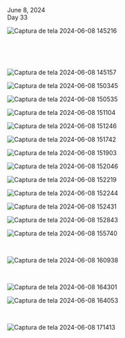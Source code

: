June 8, 2024<br>
Day 33<br>

![Captura de tela 2024-06-08 145216](https://github.com/user-attachments/assets/6d60b379-bdd7-4c59-acaf-0aad54f56e1c)

<br>
<br>


<br>

![Captura de tela 2024-06-08 145157](https://github.com/user-attachments/assets/4775f309-cb3e-4ec7-a804-a81ad17b120a)


![Captura de tela 2024-06-08 150345](https://github.com/user-attachments/assets/c62da90c-988b-4a47-b3a4-600ef300592e)


![Captura de tela 2024-06-08 150535](https://github.com/user-attachments/assets/4a9849f8-d5d4-4c85-991f-81deb71377d9)


![Captura de tela 2024-06-08 151104](https://github.com/user-attachments/assets/f9cf8e15-8856-4b71-a169-88173781b8cb)


![Captura de tela 2024-06-08 151246](https://github.com/user-attachments/assets/f3220614-34c2-41e5-93c3-e4c591fae7b4)


![Captura de tela 2024-06-08 151742](https://github.com/user-attachments/assets/6b88e700-c95c-43a2-ac5b-e2f75b3364f8)


![Captura de tela 2024-06-08 151903](https://github.com/user-attachments/assets/91deb7ef-4f3f-4641-8dd3-fb8763d71a39)


![Captura de tela 2024-06-08 152046](https://github.com/user-attachments/assets/f0b2f824-5710-4225-b39c-8aa5a01953b0)


![Captura de tela 2024-06-08 152219](https://github.com/user-attachments/assets/5f48bd8e-2490-434e-9faf-66d292bd198c)


![Captura de tela 2024-06-08 152244](https://github.com/user-attachments/assets/72ceb36f-cfba-47b0-a8b6-64067f78fe61)


![Captura de tela 2024-06-08 152431](https://github.com/user-attachments/assets/9b6e271b-1919-4c86-835e-af6f42297b12)


![Captura de tela 2024-06-08 152843](https://github.com/user-attachments/assets/f76bb882-b22f-4755-be3f-14aa5582145c)

![Captura de tela 2024-06-08 155740](https://github.com/user-attachments/assets/17a74073-acff-4086-8f30-740223948801)

<br>


![Captura de tela 2024-06-08 160938](https://github.com/user-attachments/assets/e5217672-04c5-4918-aca2-8dbc215792d7)

<br>


![Captura de tela 2024-06-08 164301](https://github.com/user-attachments/assets/9bbb5499-eedf-441e-ad7c-9c39d7b84bab)


![Captura de tela 2024-06-08 164053](https://github.com/user-attachments/assets/ae3b2288-448c-456e-a887-78ccde78494c)

<br>

![Captura de tela 2024-06-08 171413](https://github.com/user-attachments/assets/aeb67072-2b4d-4c1e-bdc9-eea7836361c6)







